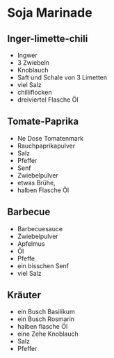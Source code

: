 # Soja Marinade


## Inger-limette-chili

* Ingwer
* 3 Zwiebeln
* Knoblauch
* Saft und Schale von 3 Limetten
* viel Salz
* chilliflocken
* dreiviertel Flasche Öl

## Tomate-Paprika

* Ne Dose Tomatenmark
* Rauchpaprikapulver
* Salz
* Pfeffer
* Senf
* Zwiebelpulver
* etwas Brühe,
* halben Flasche Öl

## Barbecue

* Barbecuesauce
* Zwiebelpulver
* Apfelmus
* Öl
* Pfeffe
* ein bisschen Senf
* viel Salz

## Kräuter

* ein Busch Basilikum
* ein Busch Rosmarin
* halben flasche Öl
* eine Zehe Knoblauch
* Salz
* Pfeffer
